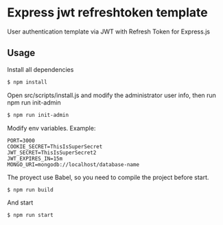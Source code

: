 # Express jwt refreshtoken template
User authentication template via JWT with Refresh Token for Express.js 

## Usage

Install all dependencies
```bash
$ npm install
```

Open src/scripts/install.js and modify the administrator user info, then run npm run init-admin
```bash
$ npm run init-admin
```

Modify env variables. Example:
```
PORT=3000
COOKIE_SECRET=ThisIsSuperSecret
JWT_SECRET=ThisIsSuperSecret2
JWT_EXPIRES_IN=15m
MONGO_URI=mongodb://localhost/database-name
```

The proyect use Babel, so you need to compile the project before start.

```bash
$ npm run build
```
And start
```bash
$ npm run start
```

